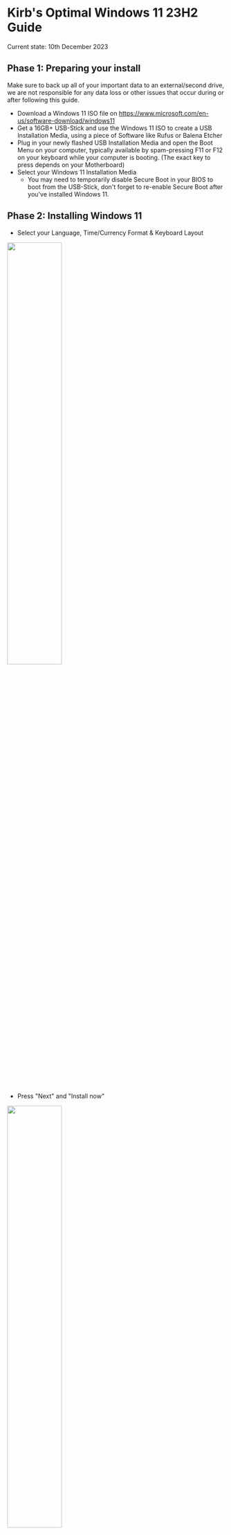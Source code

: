 # Kirb's Optimal Windows 11 23H2 Guide
Current state: 10th December 2023

## Phase 1: Preparing your install
Make sure to back up all of your important data to an external/second drive, we are not responsible for any data loss or other issues that occur during or after following this guide.

- Download a Windows 11 ISO file on https://www.microsoft.com/en-us/software-download/windows11
- Get a 16GB+ USB-Stick and use the Windows 11 ISO to create a USB Installation Media, using a piece of Software like Rufus or Balena Etcher
- Plug in your newly flashed USB Installation Media and open the Boot Menu on your computer, typically available by spam-pressing F11 or F12 on your keyboard while your computer is booting. (The exact key to press depends on your Motherboard)
- Select your Windows 11 Installation Media
	- You may need to temporarily disable Secure Boot in your BIOS to boot from the USB-Stick, don't forget to re-enable Secure Boot after you've installed Windows 11.


## Phase 2: Installing Windows 11
- Select your Language, Time/Currency Format & Keyboard Layout


<img src="../../media/win11tutorial/win11tutorial_001.png" width="50%" style="float: left; margin-right: 10px;">
<div style="clear: both;"></div>

- Press "Next" and "Install now"

<img src="../../media/win11tutorial/win11tutorial_002.png" width="50%" style="float: left; margin-right: 10px;">
<div style="clear: both;"></div>

- Click on "I don't have a product key" (We will come back to this later :3)


<img src="../../media/win11tutorial/win11tutorial_004.png" width="50%" style="float: left; margin-right: 10px;">
<div style="clear: both;"></div>

- Select "Windows 11 Pro" and press "Next"

<img src="../../media/win11tutorial/win11tutorial_005.png" width="50%" style="float: left; margin-right: 10px;">
<div style="clear: both;"></div>

- Accept the Microsoft EULA and proceed

<img src="../../media/win11tutorial/win11tutorial_006.png" width="50%" style="float: left; margin-right: 10px;">
<div style="clear: both;"></div>

- Choose "Customized: Install Windows only (advanced)"

<img src="../../media/win11tutorial/win11tutorial_007.png" width="50%" style="float: left; margin-right: 10px;">
<div style="clear: both;"></div>

- Select the drive/partition you want to install Windows 11 to (Marked in blue)
	- If you see multiple partitions on the drive you want to install Windows to, you must select and delete each partition to use the entire drive for the new install
	- Make sure you're selecting the correct drive! When you proceed from this page, the selected drive or partition will be fully formatted and all data will be lost!
		- If you're unsure, physically disconnect every drive until you only have your USB-Stick and the drive you want to install windows to. Press "Refresh" after disconnecting a storage device
- Press "Next" and wait for Windows to format and install to the selected drive, it will automatically restart to the setup.

<img src="../../media/win11tutorial/win11tutorial_009.png" width="50%" style="float: left; margin-right: 10px;">
<div style="clear: both;"></div>

<img src="../../media/win11tutorial/win11tutorial_011.png" width="50%" style="float: left; margin-right: 10px;">
<div style="clear: both;"></div>


## Phase 3: Setting up Windows 11
!!! Disconnect your Computer from the Internet by unplugging your computer from ethernet and don't connect to a Wifi network during the setup phase !!!
- Select your Country/Region and proceed with "Yes"
- Select your Keyboard layout and proceed with "Yes"
	- Add a second keyboard layout if you wish, in my case I'll "Skip" since I don't need it
- When Windows prompts you to connect to a network, click on "I don't have internet" and "Continue with limited setup", this will let us create a local account instead of being forced to tie our machine to a microsoft account
	- You can sign in to the Microsoft Store seperately later on if you need to access purchased software, the difference is that you will only be logged in on the Microsoft Store, not the entire OS
- Choose a hostname for your computer and proceed with "Next"
- Choose a username for your new local account and proceed with "Next"
	- If you have to select between a "Personal Account" and a "Work or Business account" and log in to an account, make sure you're disconnected from any wired and wireless networks, power off your machine and start again from Phase 3
- Enter and confirm your password
- You are now prompted to answer three "Security Questions" that can be used to reset your local accounts' password in case you forget it.
	- I heavily recommend not answering these 'Security Questions' truthfully, as it's not very hard for a third party to find this information, especially if you've already been victim to online data breaches or use social media. Instead, use totally bogus answers and note them down in a password manager or another kind of encrypted vault to keep them safe


### Phase 3.5: Giving Microsoft the middle finger
- After creating your local account, Windows now asks you for permission to collect all sorts of privacy-intrusive data. If you don't get the memo, say NO to ALL FOLLOWING PROMPTS just like on the following screenshots.
	- Note that this does not exactly 'disable' all telemetry, but we'll get back on that later!


## Phase 4: The Desktop
Congratulations, we're now on the desktop! Now you can happily unplug your USB-Stick with the Windows Installation Media, but we're far from done now!
- Delete the "Microsoft Edge" Icon from your desktop if you don't use edge, or just use the Taskbar instead
- Unpin Microsoft Edge / Microsoft Store from the Taskbar if you don't use them often
- Search and open 'Edit Group Policy' from the Start Menu / Windows Search
	- This will open the Group Policy Editor, if you don't know what you're doing, don't change anything!
- Under "Computer Configuration", open "Administrative Templates" -> "Windows Components" -> "Data Collection and Preview Builds" and double-click on "Allow Diagnostic Data"
- In the "Allow Diagnostic Data" window, select "Disabled" and apply changes.
- Close the Group Policy Editor

- Reconnect your computer to the Network, plug in the Ethernet cable or connect your computer to a Wifi network
- Open the Terminal as administrator
- Enter the following command or copy it from https://github.com/massgravel/Microsoft-Activation-Scripts to open the "Microsoft Activation Script" by Massgravel
'irm https://massgrave.dev/get | iex'
- This should open a new window, click on it and select "[7] Extras" by pressing "7" on your Keyboard
- Select "[1] Change Windows Edition" by pressing "1" on your Keyboard
- Select "[6] Enterprise" by pressing "6" and "Enter" on your Keyboard
- Wait until it finishes and press "Enter" to return
- Restart your system

- Open the Terminal as administrator once again
- Press "Up" and "Enter" on your Keyboard to run to open the MAS Script again
- Select "[1] HWID | Windows | Permanent" by pressing "1" on your Keyboard
- Wait until it finishes and press "Enter" to return
- Close the Script and the Terminal

- Open the System Settings and update your system under...
- "Windows Update"
	- "Advanced Options"; Scroll down to "Delivery Optimization" and disable "Allow downloads from other PCs"
	- Check for updates
	- Get off your desk and take a break, let Windows Update do its thing (It'll take quite a while)
	- When the updates are done, click on "Restart Now"
		- Note that you may need to repeat this cycle of updating and restarting a couple more times to be fully up to date, mileage may vary!

- Before proceeding, make sure to download and install all Drivers from your Manufacturer's/Motherboard's Product page

- Open the System Settings and configure...

- "Privacy & Security"
	- "General"; Disable every toggle
	- "Inking & typing personalization"; Disable "Customised inking and typing dictionary"
		- Go to "Customized dictionary" and click on "Clear your customized dictionary"
	- "Diagnostics & feedback"; Click on the "Delete" button under "Delete diagnostic data". Set the "Feedback frequency" to "Never"
	- "Activity history"; Disable "Store my activity history on this device" and click on "Clear history"
	- "Search permissions"; Disable "Cloud content search" for Microsoft and Work/School accounts. Disable and clear "Search history on this device". Disable "Show search highlights". Turn off SafeSearch at your own discretion if you're fine with potentially viewing adult content.

- "System"
	- "Display"; Configure your display settings with the correct Resolution, Refresh Rate, Display Order and Scale dependant on your setup. Optionally enable Night Light for comfortable viewing at night
		- Note that you may need to update your graphics drivers to use a higher resolution/refresh rate
	- "Notifications"; Open the "Additional Settings" dropdown and disable the three checkboxes about Suggestions and Tips (They aren't very helpful)
	- "Power"; Set your "Screen and sleep" settings to your liking, I prefer a shorter timeout time in case I forget to lock my screen.
- "Bluetooth & Devices"
	- "Devices"; Pair Bluetooth devices such as wireless mice, controllers or headphones
	- "Mouse"; Adjust Mouse Settings to your liking, I recommend disabling "Enhanced pointer precision" under "Advanced Mouse Settings" -> "Pointer Options"
- "Personalization"
	- "Colors"; To enable Dark Mode, select "Dark" under "Choose your mode". You can also change your accent color if you wish
	- "Lock Screen"; I prefer switching from "Windows Spotlight" to a "picture" under "Personalise your lock screen" and disabling "Get fun facts, tips, tricks and more on your lock screen"
	- "Start"; Switch to the "More pins" layout and disabling "Show recently added apps" and "Show recommendations for tips, shortcuts, new apps, and more"
	- "Taskbar"; I hide the Search, Task view and Widget buttons, but do what fits with your workflow!
		- Under "Taskbar behaviors"; You can set the "Taskbar alignment" for your app icons to be aligned to the center or to the left
- "Accounts"
	- "Your info"; Set a profile picture under "Adjust your photo"
	- "Sign-in options"; Enable alternative sign-in methods to your preference, for higher security don't rely on biometrics and use a hardware-key if possible
- "Apps"
	- Navigate to "Installed Apps". As you can see, there's a LOAD of bloatware that comes preinstalled with windows, we will now clean this machine up!
	- I typically uninstall the following apps, as most of the time there are much more viable and feature-rich alternatives out there, but this is your computer! So take this list with a grain of salt and keep the apps that you need for your workflow, this is simply my opinion:
		- "Clipchamp - Video Editor" - Alternatives: Kdenlive, Davinci Resolve, Premiere Pro
		- "Cortana"
		- "Feedback Hub"
		- "Films & TV"
		- "Mail and Calendar" - Alternatives: Thunderbird
		- "Maps"
		- "Media Player" - Alternatives: VLC Media Player, MPC-HC - More of a preference thing, the default media player is fine
		- "Microsoft News"
		- "Microsoft OneDrive" - Resource intensive, and unless you're deeply tied into OneDrive, use a privacy respecting solution that doesn't scan through your files.
		- "Microsoft To Do"
		- "Notepad" - Alternatives: Notepad++,
		- "Office" - Alternatives: Libreoffice, OnlyOffice - Unless you're deeply tied into the Office Suite (Work/School)
		- "Outlook (new)" - Alternatives: Thunderbird
		- "Paint" - Alternatives: Paint.net
		- "People"
		- "Power Automate"
		- "Quick Assist"
		- "Solitaire Collection"
		- "Sticky Notes"
		- "Voice Recorder"

- Clean up your Start Menu, remove all of the ads by right-clicking and clicking on uninstall/unpin from start

- Open the File Explorer
- Click on the "..." button at the top bar and go to "Options"
- Under "View", change the following settings:
	- Enable "Display the full path in the title bar"
	- Enable "Show hidden files, folders and drives"
	- Disable "Hide empty drives"
	- Disable "Hide extensions for known file types"
	- Enable "Launch folder windows in a seperate process"
	- Enable "Use check boxes to select items"
- Apply changes

- Open Microsoft Edge
	- Click "Don't allow" whenever possible, skip every prompt to log in to a microsoft account.
- Enter "winaerotweaker.com" on your search bar and download "Winaero Tweaker" on the website
- Open the "winaerotweaker.zip" file and run the setup.exe
- Install Winaero Tweaker, make sure to select the "Portable Mode" on the second page.
- Open the File Explorer and open "This PC" -> "C:" -> WinaeroTweaker -> "WinaeroTweaker.exe"
- Change the following tweaks inside the program:
	- Enable "Classic Full Context Menus" to restore the Windows 10 Right-Click context menus
	- Enable "Automatic Registry Backup"
	- Enable "Verbose Logon Messages"
	- Click on Restart Explorer
- Close Winaero Tweaker

- Right click the Taskbar
- Open the Task Manager
	- Open "Startup apps"
	- Disable Programs that you don't need to autostart every time, for example microsoft edge. Make sure to check this after you've installed your software.
Congratulations! You now have successfully installed Windows 11, removed most of the crap that comes preloaded on it, and made it more usable. The only thing left to do is for you to install your software and make this machine your own!
Roughly 100 Processes and 1.5 - 2GB of RAM Usage after a reboot.

## Phase 5: Recommended Programs
This will be a list of programs I recommend you to install on windows. These are personal recommendations and you are free to use the software that you prefer

Web Browser: Firefox
E-Mail Client: Thunderbird
Media Player: W11 Media Player, VLC Media Player, MPC-HC
Text Editor: Notepad++
File Archiver: 7-Zip
Office Suite: Libreoffice, OnlyOffice
System Cleaner: Bleachbit
Anti-Virus: Windows Defender, Malwarebytes for manual scans
Hardware Info/Monitoring: Hwinfo64, CPU-Z, GPU-Z,
GPU Overclocking/Fan Tuning: MSI Afterburner

Tutorial
Tutorial123
